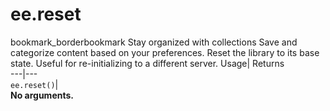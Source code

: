  
#  ee.reset 
bookmark_borderbookmark Stay organized with collections  Save and categorize content based on your preferences. 
Reset the library to its base state. Useful for re-initializing to a different server. 
Usage| Returns  
---|---  
`ee.reset()`|   
**No arguments.**
